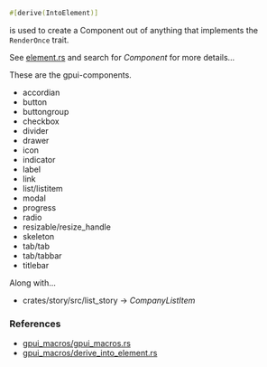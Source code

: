 
```rust
#[derive(IntoElement)]
```

is used to create a Component out of anything that implements the `RenderOnce` trait.

See [element.rs](https://github.com/zed-industries/zed/blob/main/crates/gpui/src/element.rs)
and search for *Component* for more details...

These are the gpui-components.

- accordian
- button
- buttongroup
- checkbox
- divider
- drawer
- icon
- indicator
- label
- link
- list/listitem
- modal
- progress
- radio
- resizable/resize_handle
- skeleton
- tab/tab
- tab/tabbar
- titlebar

Along with...

- crates/story/src/list_story -> *CompanyListItem*

### References

- [gpui_macros/gpui_macros.rs](https://github.com/zed-industries/zed/blob/main/crates/gpui_macros/src/gpui_macros.rs)
- [gpui_macros/derive_into_element.rs](https://github.com/zed-industries/zed/blob/main/crates/gpui_macros/src/derive_into_element.rs)
